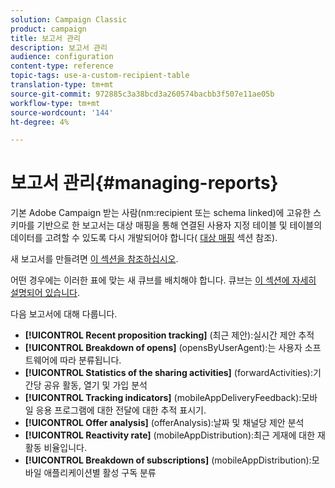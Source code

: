 ```yaml
---
solution: Campaign Classic
product: campaign
title: 보고서 관리
description: 보고서 관리
audience: configuration
content-type: reference
topic-tags: use-a-custom-recipient-table
translation-type: tm+mt
source-git-commit: 972885c3a38bcd3a260574bacbb3f507e11ae05b
workflow-type: tm+mt
source-wordcount: '144'
ht-degree: 4%

---
```



# 보고서 관리{#managing-reports}

기본 Adobe Campaign 받는 사람(nm:recipient 또는 schema linked)에 고유한 스키마를 기반으로 한 보고서는 대상 매핑을 통해 연결된 사용자 지정 테이블 및 테이블의 데이터를 고려할 수 있도록 다시 개발되어야 합니다( [대상 매핑](../../configuration/using/target-mapping.md) 섹션 참조).

새 보고서를 만들려면 [이 섹션을 참조하십시오](../../reporting/using/about-reports-creation-in-campaign.md).

어떤 경우에는 이러한 표에 맞는 새 큐브를 배치해야 합니다. 큐브는 [이 섹션에 자세히 설명되어 있습니다](../../reporting/using/about-cubes.md).

다음 보고서에 대해 다룹니다.

* **[!UICONTROL Recent proposition tracking]** (최근 제안):실시간 제안 추적
* **[!UICONTROL Breakdown of opens]** (opensByUserAgent):는 사용자 소프트웨어에 따라 분류됩니다.
* **[!UICONTROL Statistics of the sharing activities]** (forwardActivities):기간당 공유 활동, 열기 및 가입 분석
* **[!UICONTROL Tracking indicators]** (mobileAppDeliveryFeedback):모바일 응용 프로그램에 대한 전달에 대한 추적 표시기.
* **[!UICONTROL Offer analysis]** (offerAnalysis):날짜 및 채널당 제안 분석
* **[!UICONTROL Reactivity rate]** (mobileAppDistribution):최근 게재에 대한 재활동 비율입니다.
* **[!UICONTROL Breakdown of subscriptions]** (mobileAppDistribution):모바일 애플리케이션별 활성 구독 분류


